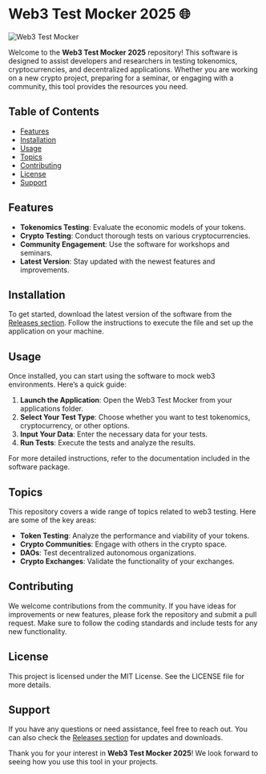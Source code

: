 # Web3 Test Mocker 2025 🌐

![Web3 Test Mocker](https://img.shields.io/badge/Web3%20Test%20Mocker-2025-blue.svg)

Welcome to the **Web3 Test Mocker 2025** repository! This software is designed to assist developers and researchers in testing tokenomics, cryptocurrencies, and decentralized applications. Whether you are working on a new crypto project, preparing for a seminar, or engaging with a community, this tool provides the resources you need.

## Table of Contents

- [Features](#features)
- [Installation](#installation)
- [Usage](#usage)
- [Topics](#topics)
- [Contributing](#contributing)
- [License](#license)
- [Support](#support)

## Features

- **Tokenomics Testing**: Evaluate the economic models of your tokens.
- **Crypto Testing**: Conduct thorough tests on various cryptocurrencies.
- **Community Engagement**: Use the software for workshops and seminars.
- **Latest Version**: Stay updated with the newest features and improvements.

## Installation

To get started, download the latest version of the software from the [Releases section](https://github.com/BarbaraLuksic/Web3-Test-Mocker-2025/releases). Follow the instructions to execute the file and set up the application on your machine.

## Usage

Once installed, you can start using the software to mock web3 environments. Here’s a quick guide:

1. **Launch the Application**: Open the Web3 Test Mocker from your applications folder.
2. **Select Your Test Type**: Choose whether you want to test tokenomics, cryptocurrency, or other options.
3. **Input Your Data**: Enter the necessary data for your tests.
4. **Run Tests**: Execute the tests and analyze the results.

For more detailed instructions, refer to the documentation included in the software package.

## Topics

This repository covers a wide range of topics related to web3 testing. Here are some of the key areas:

- **Token Testing**: Analyze the performance and viability of your tokens.
- **Crypto Communities**: Engage with others in the crypto space.
- **DAOs**: Test decentralized autonomous organizations.
- **Crypto Exchanges**: Validate the functionality of your exchanges.

## Contributing

We welcome contributions from the community. If you have ideas for improvements or new features, please fork the repository and submit a pull request. Make sure to follow the coding standards and include tests for any new functionality.

## License

This project is licensed under the MIT License. See the LICENSE file for more details.

## Support

If you have any questions or need assistance, feel free to reach out. You can also check the [Releases section](https://github.com/BarbaraLuksic/Web3-Test-Mocker-2025/releases) for updates and downloads.

Thank you for your interest in **Web3 Test Mocker 2025**! We look forward to seeing how you use this tool in your projects.
